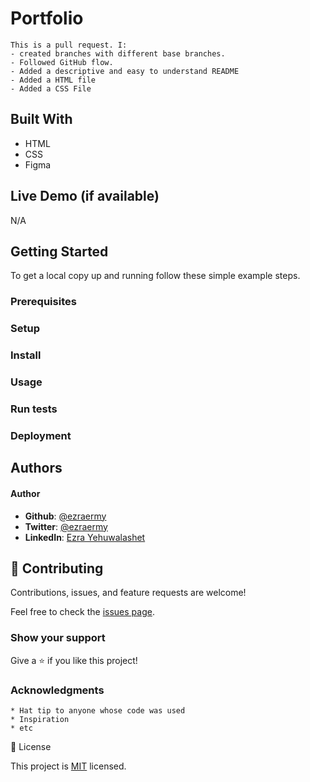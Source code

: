 
# Portfolio

    This is a pull request. I:
    - created branches with different base branches.
    - Followed GitHub flow.
    - Added a descriptive and easy to understand README
    - Added a HTML file
    - Added a CSS File

## Built With

   * HTML
   * CSS
   * Figma

## Live Demo (if available)
N/A
## Getting Started

To get a local copy up and running follow these simple example steps.
### Prerequisites
### Setup
### Install
### Usage
### Run tests
### Deployment
## Authors

#### Author

   * **Github**: [@ezraermy](https://github.com/)
   * **Twitter**: [@ezraermy](https://twitter.com/)
   * **LinkedIn**: [Ezra Yehuwalashet](https://linkedin.com/)



## :handshake: Contributing

Contributions, issues, and feature requests are welcome!

Feel free to check the [issues page](https://github.com/microverseinc/readme-template/issues).
### Show your support

Give a ⭐ if you like this project!
### Acknowledgments

    * Hat tip to anyone whose code was used
    * Inspiration
    * etc

📝 License

This project is [MIT](https://github.com/microverseinc/readme-template/blob/master/LICENSE) licensed.
